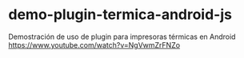 # demo-plugin-termica-android-js
 Demostración de uso de plugin para impresoras térmicas en Android
https://www.youtube.com/watch?v=NgVwmZrFNZo
